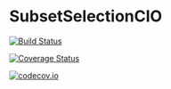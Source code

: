 # SubsetSelectionCIO

[![Build Status](https://travis-ci.org/jeanpauphilet/SubsetSelectionCIO.jl.svg?branch=master)](https://travis-ci.org/jeanpauphilet/SubsetSelectionCIO.jl)

[![Coverage Status](https://coveralls.io/repos/jeanpauphilet/SubsetSelectionCIO.jl/badge.svg?branch=master&service=github)](https://coveralls.io/github/jeanpauphilet/SubsetSelectionCIO.jl?branch=master)

[![codecov.io](http://codecov.io/github/jeanpauphilet/SubsetSelectionCIO.jl/coverage.svg?branch=master)](http://codecov.io/github/jeanpauphilet/SubsetSelectionCIO.jl?branch=master)
